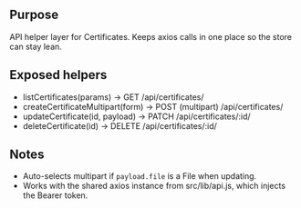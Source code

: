## Purpose
API helper layer for Certificates. Keeps axios calls in one place so the store can stay lean.

## Exposed helpers
- listCertificates(params) → GET /api/certificates/
- createCertificateMultipart(form) → POST (multipart) /api/certificates/
- updateCertificate(id, payload) → PATCH /api/certificates/:id/
- deleteCertificate(id) → DELETE /api/certificates/:id/

## Notes
- Auto-selects multipart if `payload.file` is a File when updating.
- Works with the shared axios instance from src/lib/api.js, which injects the Bearer token.

